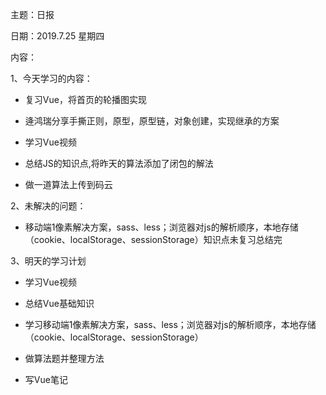 主题：日报

日期：2019.7.25  星期四

内容：

1、今天学习的内容：

- 复习Vue，将首页的轮播图实现

- 逄鸿瑞分享手撕正则，原型，原型链，对象创建，实现继承的方案

- 学习Vue视频

- 总结JS的知识点,将昨天的算法添加了闭包的解法

- 做一道算法上传到码云



  

2、未解决的问题：

- 移动端1像素解决方案，sass、less；浏览器对js的解析顺序，本地存储（cookie、localStorage、sessionStorage）知识点未复习总结完


3、明天的学习计划

- 学习Vue视频

- 总结Vue基础知识

- 学习移动端1像素解决方案，sass、less；浏览器对js的解析顺序，本地存储（cookie、localStorage、sessionStorage）

- 做算法题并整理方法
- 写Vue笔记

